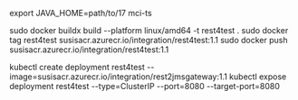 
export JAVA_HOME=path/to/17
mci-ts

sudo docker buildx build --platform linux/amd64 -t rest4test .
sudo docker tag rest4test susisacr.azurecr.io/integration/rest4test:1.1
sudo docker push susisacr.azurecr.io/integration/rest4test:1.1

kubectl create deployment rest4test --image=susisacr.azurecr.io/integration/rest2jmsgateway:1.1
kubectl expose deployment rest4test --type=ClusterIP --port=8080 --target-port=8080
